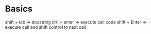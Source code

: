 # Basics
shift + tab => docstring
ctrl + enter => execute cell code
shift + Enter => execute cell and shift control to next cell
